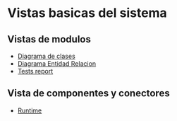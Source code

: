 # Vistas basicas del sistema

## Vistas de modulos

* [Diagrama de clases](https://github.com/tomasarras/arqui/blob/main/docs/uml.md)
* [Diagrama Entidad Relacion](https://github.com/tomasarras/arqui/blob/main/docs/der.md)
* [Tests report](https://tomasarras.github.io/spring-boot-agenda-de-viajes/surefire-reports/testng-junit-results/index.html)

## Vista de componentes y conectores
* [Runtime](https://github.com/tomasarras/arqui/blob/main/docs/vistaRuntime.md)
